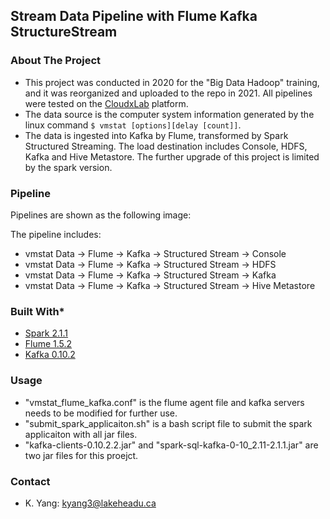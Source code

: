 ## Stream Data Pipeline with Flume Kafka StructureStream 

### About The Project
* This project was conducted in 2020 for the "Big Data Hadoop" training, and it was reorganized and uploaded to
the repo in 2021. All pipelines were tested on the [CloudxLab](https://cloudxlab.com/home) platform. 
* The data source is the computer system information generated by the linux 
command ```$ vmstat [options][delay [count]]```. 
* The data is ingested into Kafka by Flume, transformed by
Spark Structured Streaming. The load destination includes Console, HDFS, Kafka and Hive Metastore. The further upgrade 
of this project is limited by the spark version.

### Pipeline
Pipelines are shown as the following image: 

The pipeline includes: 
* vmstat Data -> Flume -> Kafka -> Structured Stream -> Console
* vmstat Data -> Flume -> Kafka -> Structured Stream -> HDFS
* vmstat Data -> Flume -> Kafka -> Structured Stream -> Kafka
* vmstat Data -> Flume -> Kafka -> Structured Stream -> Hive Metastore

### Built With* 
* [Spark 2.1.1](https://spark.apache.org/docs/2.1.1/)
* [Flume 1.5.2](https://flume.apache.org/releases/1.5.2.html)
* [Kafka 0.10.2](https://kafka.apache.org/0102/documentation.html)

### Usage 
* "vmstat_flume_kafka.conf" is the flume agent file and kafka servers needs to be modified for further use.
* "submit_spark_applicaiton.sh" is a bash script file to submit the spark applicaiton with all jar files.
* "kafka-clients-0.10.2.2.jar" and "spark-sql-kafka-0-10_2.11-2.1.1.jar" are two jar files for
this proejct. 

### Contact
* K. Yang: kyang3@lakeheadu.ca